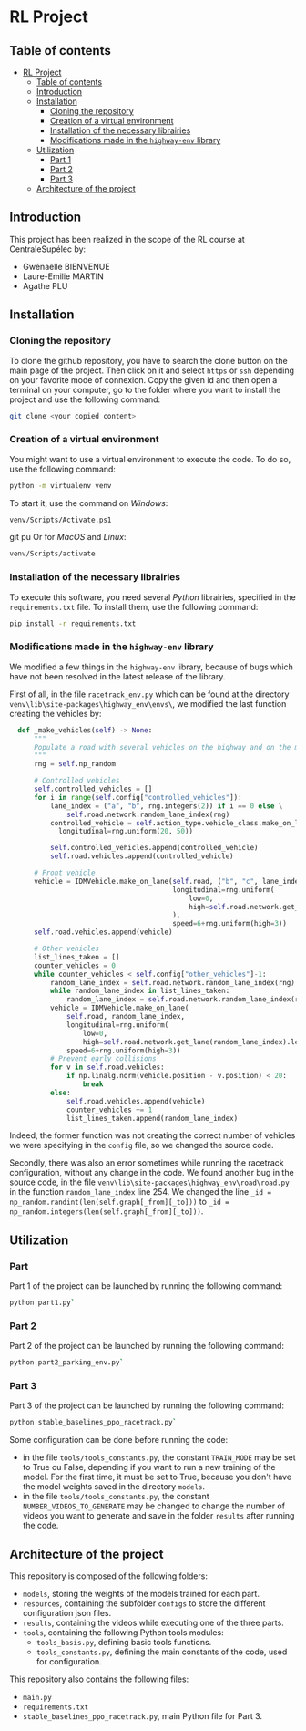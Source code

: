 # RL Project

## Table of contents

- [RL Project](#rl-project)
  - [Table of contents](#table-of-contents)
  - [Introduction](#introduction)
  - [Installation](#installation)
    - [Cloning the repository](#cloning-the-repository)
    - [Creation of a virtual environment](#creation-of-a-virtual-environment)
    - [Installation of the necessary librairies](#installation-of-the-necessary-librairies)
    - [Modifications made in the `highway-env` library](#modifications-made-in-the-highway-env-library)
  - [Utilization](#utilization)
    - [Part 1](#part-1)
    - [Part 2](#part-2)
    - [Part 3](#part-3)
  - [Architecture of the project](#architecture-of-the-project)

## Introduction

This project has been realized in the scope of the RL course at CentraleSupélec by:
- Gwénaëlle BIENVENUE
- Laure-Emilie MARTIN
- Agathe PLU

## Installation

### Cloning the repository

To clone the github repository, you have to search the clone button on the main page of the project. Then click on it and select `https` or `ssh` depending on your favorite mode of connexion. Copy the given id and then open a terminal on your computer, go to the folder where you want to install the project and use the following command:

```bash
git clone <your copied content>
```

### Creation of a virtual environment

You might want to use a virtual environment to execute the code. To do so, use the following command:

```bash
python -m virtualenv venv
```

To start it, use the command on *Windows*:

```bash
venv/Scripts/Activate.ps1
```
git pu
Or for *MacOS* and *Linux*:

```bash
venv/Scripts/activate
```

### Installation of the necessary librairies

To execute this software, you need several *Python* librairies, specified in the `requirements.txt` file. To install them, use the following command:

```bash
pip install -r requirements.txt
```

### Modifications made in the `highway-env` library

We modified a few things in the `highway-env` library, because of bugs which have not been resolved in the latest release of the library.

First of all, in the file `racetrack_env.py` which can be found at the directory `venv\lib\site-packages\highway_env\envs\`, we modified the last function creating the vehicles by:

```python
  def _make_vehicles(self) -> None:
      """
      Populate a road with several vehicles on the highway and on the merging lane, as well as an ego-vehicle.
      """
      rng = self.np_random

      # Controlled vehicles
      self.controlled_vehicles = []
      for i in range(self.config["controlled_vehicles"]):
          lane_index = ("a", "b", rng.integers(2)) if i == 0 else \
              self.road.network.random_lane_index(rng)
          controlled_vehicle = self.action_type.vehicle_class.make_on_lane(self.road, lane_index, speed=None,
            longitudinal=rng.uniform(20, 50))

          self.controlled_vehicles.append(controlled_vehicle)
          self.road.vehicles.append(controlled_vehicle)

      # Front vehicle
      vehicle = IDMVehicle.make_on_lane(self.road, ("b", "c", lane_index[-1]),
                                        longitudinal=rng.uniform(
                                            low=0,
                                            high=self.road.network.get_lane(("b", "c", 0)).length
                                        ),
                                        speed=6+rng.uniform(high=3))
      self.road.vehicles.append(vehicle)

      # Other vehicles
      list_lines_taken = []
      counter_vehicles = 0
      while counter_vehicles < self.config["other_vehicles"]-1:
          random_lane_index = self.road.network.random_lane_index(rng)
          while random_lane_index in list_lines_taken:
              random_lane_index = self.road.network.random_lane_index(rng)
          vehicle = IDMVehicle.make_on_lane(
              self.road, random_lane_index,
              longitudinal=rng.uniform(
                  low=0,
                  high=self.road.network.get_lane(random_lane_index).length),
              speed=6+rng.uniform(high=3))
          # Prevent early collisions
          for v in self.road.vehicles:
              if np.linalg.norm(vehicle.position - v.position) < 20:
                  break
          else:
              self.road.vehicles.append(vehicle)
              counter_vehicles += 1
              list_lines_taken.append(random_lane_index)
```
Indeed, the former function was not creating the correct number of vehicles we were specifying in the `config` file, so we changed the source code.

Secondly, there was also an error sometimes while running the racetrack configuration, without any change in the code. We found another bug in the source code, in the file `venv\lib\site-packages\highway_env\road\road.py` in the function `random_lane_index` line 254. We changed the line `_id = np_random.randint(len(self.graph[_from][_to]))` to `_id = np_random.integers(len(self.graph[_from][_to]))`.

## Utilization

### Part 

Part 1 of the project can be launched by running the following command:
```bash
python part1.py`
```

### Part 2

Part 2 of the project can be launched by running the following command:
```bash
python part2_parking_env.py`
```

### Part 3

Part 3 of the project can be launched by running the following command:
```bash
python stable_baselines_ppo_racetrack.py`
```

Some configuration can be done before running the code:
- in the file `tools/tools_constants.py`, the constant `TRAIN_MODE` may be set to True ou False, depending if you want to run a new training of the model. For the first time, it must be set to True, because you don't have the model weights saved in the directory `models`.
- in the file `tools/tools_constants.py`, the constant `NUMBER_VIDEOS_TO_GENERATE` may be changed to change the number of videos you want to generate and save in the folder `results` after running the code.

## Architecture of the project

This repository is composed of the following folders:
- `models`, storing the weights of the models trained for each part.
- `resources`, containing the subfolder `configs` to store the different configuration json files.
- `results`, containing the videos while executing one of the three parts.
- `tools`, containing the following Python tools modules:
  - `tools_basis.py`, defining basic tools functions.
  - `tools_constants.py`, defining the main constants of the code, used for configuration.

This repository also contains the following files:
- `main.py`
- `requirements.txt`
- `stable_baselines_ppo_racetrack.py`, main Python file for Part 3.


